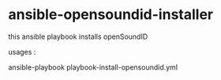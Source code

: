 # ansible-opensoundid-installer
this ansible playbook installs openSoundID

usages :

ansible-playbook playbook-install-opensoundid.yml



